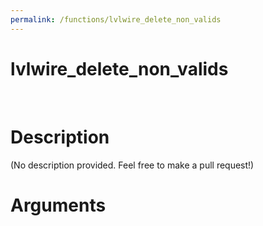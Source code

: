 ```yaml
---
permalink: /functions/lvlwire_delete_non_valids
---
```

# lvlwire_delete_non_valids  
&nbsp;  
# Description  
(No description provided. Feel free to make a pull request!) 
&nbsp;  
# Arguments



